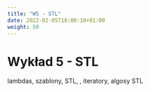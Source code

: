 ```yaml
---
title: "W5 - STL"
date: 2022-02-05T18:00:18+01:00
weight: 50
---
```


# Wykład 5 - STL

lambdas, szablony, STL, <memory>, iteratory, algosy STL